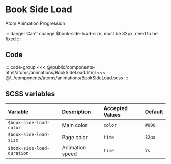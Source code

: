 # Book Side Load
<Badge type="tip">Atom</Badge> <Badge type="info">Animation</Badge> <Badge type="info">Progression</Badge>

::: danger
Can't change $book-side-load-size, must be 32px, need to be fixed
:::

## Code

<div class="dev-section">
    <!--@include: ../../public/components-html/atoms/animations/BookSideLoad.html -->
</div>

::: code-group
<<< @/public/components-html/atoms/animations/BookSideLoad.html
<<< @/../components/atoms/animations/BookSideLoad.scss
:::

## SCSS variables

| Variable                   | Description     | Accepted Values | Default |
|:---------------------------|:----------------|:----------------|:--------|
| `$book-side-load-color`    | Main color      | `color`         | `#000`  |
| `$book-side-load-size`     | Page color      | `time`          | `32px`  |
| `$book-side-load-duration` | Animation speed | `time`          | `7s`    |

<style lang="scss">
@import "docs/theme.scss";

$book-side-load-color: $primary-color;

@import "components/atoms/animations/BookSideLoad.scss";
</style>